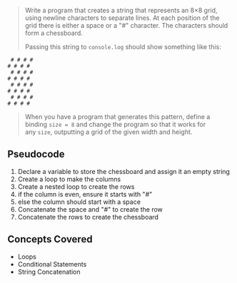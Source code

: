 > Write a program that creates a string that represents an 8×8 grid, using newline characters to separate lines. At each position of the grid there is either a space or a "#" character. The characters should form a chessboard.
> 
> Passing this string to `console.log` should show something like this:
``` 
 # # # #
# # # # 
 # # # #
# # # # 
 # # # #
# # # # 
 # # # #
# # # #
```
> When you have a program that generates this pattern, define a binding `size = 8` and change the program so that it works for any `size`, outputting a grid of the given width and height.

## Pseudocode

1. Declare a variable to store the chessboard and assign it an empty string
2. Create a loop to make the columns
3. Create a nested loop to create the rows
4. if the column is even, ensure it starts with "#"
5. else the column should start with a space
6. Concatenate the space and "#" to create the row
7. Concatenate the rows to create the chessboard 

## Concepts Covered
- Loops
- Conditional Statements
- String Concatenation